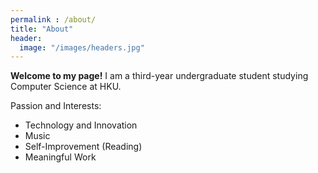 ```yaml
---
permalink : /about/
title: "About"
header:
  image: "/images/headers.jpg"
---
```


**Welcome to my page!** I am a third-year undergraduate student studying Computer Science at HKU. 

Passion and Interests:
* Technology and Innovation 
* Music  
* Self-Improvement (Reading) 
* Meaningful Work 
